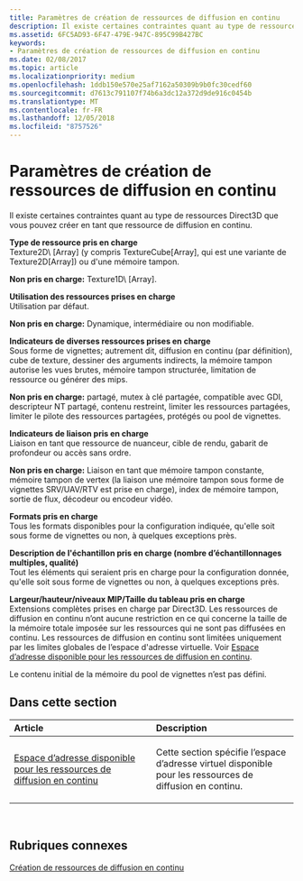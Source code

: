 ```yaml
---
title: Paramètres de création de ressources de diffusion en continu
description: Il existe certaines contraintes quant au type de ressources Direct3D que vous pouvez créer en tant que ressource de diffusion en continu.
ms.assetid: 6FC5AD93-6F47-479E-947C-895C99B427BC
keywords:
- Paramètres de création de ressources de diffusion en continu
ms.date: 02/08/2017
ms.topic: article
ms.localizationpriority: medium
ms.openlocfilehash: 1ddb150e570e25af7162a50309b9b0fc30cedf60
ms.sourcegitcommit: d7613c791107f74b6a3dc12a372d9de916c0454b
ms.translationtype: MT
ms.contentlocale: fr-FR
ms.lasthandoff: 12/05/2018
ms.locfileid: "8757526"
---
```

# <a name="streaming-resource-creation-parameters"></a>Paramètres de création de ressources de diffusion en continu


Il existe certaines contraintes quant au type de ressources Direct3D que vous pouvez créer en tant que ressource de diffusion en continu.

<span id="Supported-Resource-Type"></span><span id="supported-resource-type"></span><span id="SUPPORTED-RESOURCE-TYPE"></span>**Type de ressource pris en charge**  
Texture2D\ [Array\] (y compris TextureCube\[Array\], qui est une variante de Texture2D\[Array\]) ou d'une mémoire tampon.

**Non pris en charge:** Texture1D\ [Array\].

<span id="Supported-Resource-Usage"></span><span id="supported-resource-usage"></span><span id="SUPPORTED-RESOURCE-USAGE"></span>**Utilisation des ressources prises en charge**  
Utilisation par défaut.

**Non pris en charge:** Dynamique, intermédiaire ou non modifiable.

<span id="Supported-Resource-Misc-Flags"></span><span id="supported-resource-misc-flags"></span><span id="SUPPORTED-RESOURCE-MISC-FLAGS"></span>**Indicateurs de diverses ressources prises en charge**  
Sous forme de vignettes; autrement dit, diffusion en continu (par définition), cube de texture, dessiner des arguments indirects, la mémoire tampon autorise les vues brutes, mémoire tampon structurée, limitation de ressource ou générer des mips.

**Non pris en charge:** partagé, mutex à clé partagée, compatible avec GDI, descripteur NT partagé, contenu restreint, limiter les ressources partagées, limiter le pilote des ressources partagées, protégés ou pool de vignettes.

<span id="Supported-Bind-Flags"></span><span id="supported-bind-flags"></span><span id="SUPPORTED-BIND-FLAGS"></span>**Indicateurs de liaison pris en charge**  
Liaison en tant que ressource de nuanceur, cible de rendu, gabarit de profondeur ou accès sans ordre.

**Non pris en charge:** Liaison en tant que mémoire tampon constante, mémoire tampon de vertex (la liaison une mémoire tampon sous forme de vignettes SRV/UAV/RTV est prise en charge), index de mémoire tampon, sortie de flux, décodeur ou encodeur vidéo.

<span id="Supported-Formats"></span><span id="supported-formats"></span><span id="SUPPORTED-FORMATS"></span>**Formats pris en charge**  
Tous les formats disponibles pour la configuration indiquée, qu'elle soit sous forme de vignettes ou non, à quelques exceptions près.

<span id="Supported-Sample-Description--Multisample-count--quality-"></span><span id="supported-sample-description--multisample-count--quality-"></span><span id="SUPPORTED-SAMPLE-DESCRIPTION--MULTISAMPLE-COUNT--QUALITY-"></span>**Description de l'échantillon pris en charge (nombre d’échantillonnages multiples, qualité)**  
Tout les éléments qui seraient pris en charge pour la configuration donnée, qu'elle soit sous forme de vignettes ou non, à quelques exceptions près.

<span id="Supported-Width-Height-MipLevels-ArraySize"></span><span id="supported-width-height-miplevels-arraysize"></span><span id="SUPPORTED-WIDTH-HEIGHT-MIPLEVELS-ARRAYSIZE"></span>**Largeur/hauteur/niveaux MIP/Taille du tableau pris en charge**  
Extensions complètes prises en charge par Direct3D. Les ressources de diffusion en continu n’ont aucune restriction en ce qui concerne la taille de la mémoire totale imposée sur les ressources qui ne sont pas diffusées en continu. Les ressources de diffusion en continu sont limitées uniquement par les limites globales de l’espace d'adresse virtuelle. Voir [Espace d’adresse disponible pour les ressources de diffusion en continu](address-space-available-for-streaming-resources.md).

Le contenu initial de la mémoire du pool de vignettes n’est pas défini.

## <a name="span-idin-this-sectionspanin-this-section"></a><span id="in-this-section"></span>Dans cette section


<table>
<colgroup>
<col width="50%" />
<col width="50%" />
</colgroup>
<thead>
<tr class="header">
<th align="left">Article</th>
<th align="left">Description</th>
</tr>
</thead>
<tbody>
<tr class="odd">
<td align="left"><p><a href="address-space-available-for-streaming-resources.md">Espace d’adresse disponible pour les ressources de diffusion en continu</a></p></td>
<td align="left"><p>Cette section spécifie l’espace d’adresse virtuel disponible pour les ressources de diffusion en continu.</p></td>
</tr>
</tbody>
</table>

 

## <a name="span-idrelated-topicsspanrelated-topics"></a><span id="related-topics"></span>Rubriques connexes


[Création de ressources de diffusion en continu](creating-streaming-resources.md)

 

 




